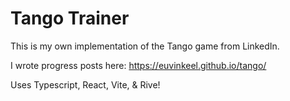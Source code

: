 # Tango Trainer

This is my own implementation of the Tango game from LinkedIn.

I wrote progress posts here: https://euvinkeel.github.io/tango/

Uses Typescript, React, Vite, & Rive!